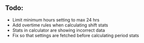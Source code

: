 ## Todo:

* Limit minimum hours setting to max 24 hrs
* Add overtime rules when calculating shift stats
* Stats in calculator are showing incorrect data
* Fix so that settings are fetched before calculating period stats
